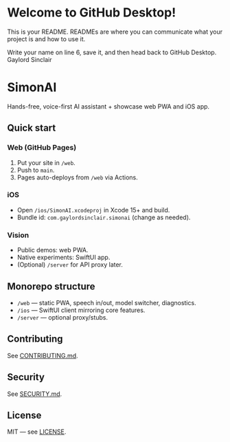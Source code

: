 # Welcome to GitHub Desktop!

This is your README. READMEs are where you can communicate what your project is and how to use it.

Write your name on line 6, save it, and then head back to GitHub Desktop.
Gaylord Sinclair
# SimonAI

Hands-free, voice-first AI assistant + showcase web PWA and iOS app.

## Quick start

### Web (GitHub Pages)
1) Put your site in `/web`.  
2) Push to `main`.  
3) Pages auto-deploys from `/web` via Actions.

### iOS
- Open `/ios/SimonAI.xcodeproj` in Xcode 15+ and build.
- Bundle id: `com.gaylordsinclair.simonai` (change as needed).

### Vision
- Public demos: web PWA.
- Native experiments: SwiftUI app.
- (Optional) `/server` for API proxy later.

## Monorepo structure
- `/web` — static PWA, speech in/out, model switcher, diagnostics.
- `/ios` — SwiftUI client mirroring core features.
- `/server` — optional proxy/stubs.

## Contributing
See [CONTRIBUTING.md](CONTRIBUTING.md).

## Security
See [SECURITY.md](SECURITY.md).

## License
MIT — see [LICENSE](LICENSE).
